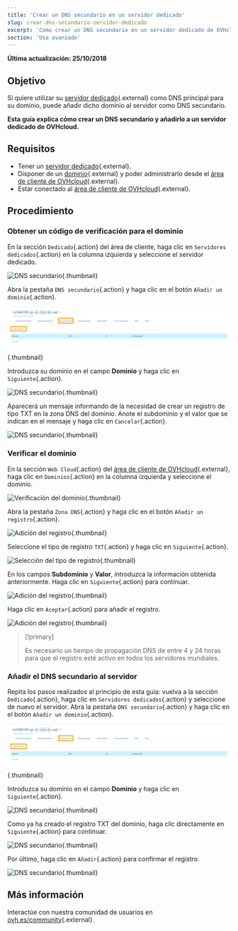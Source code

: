 ```yaml
---
title: 'Crear un DNS secundario en un servidor dedicado'
slug: crear-dns-secundario-servidor-dedicado
excerpt: 'Cómo crear un DNS secundario en un servidor dedicado de OVHcloud'
section: 'Uso avanzado'
---
```


**Última actualización: 25/10/2018**

## Objetivo

Si quiere utilizar su [servidor dedicado](https://www.ovh.com/world/es/servidores_dedicados/){.external} como DNS principal para su dominio, puede añadir dicho dominio al servidor como DNS secundario.

**Esta guía explica cómo crear un DNS secundario y añadirlo a un servidor dedicado de OVHcloud.**


## Requisitos

* Tener un [servidor dedicado](https://www.ovh.com/world/es/servidores_dedicados/){.external}.
* Disponer de un [dominio](https://www.ovh.com/world/es/dominios/){.external} y poder administrarlo desde el [área de cliente de OVHcloud](https://ca.ovh.com/auth/?action=gotomanager){.external}.
* Estar conectado al [área de cliente de OVHcloud](https://ca.ovh.com/auth/?action=gotomanager){.external}.


## Procedimiento

### Obtener un código de verificación para el dominio

En la sección `Dedicado`{.action} del área de cliente, haga clic en `Servidores dedicados`{.action} en la columna izquierda y seleccione el servidor dedicado.

![DNS secundario](images/dns2-01_2020.png){.thumbnail}

Abra la pestaña `DNS secundario`{.action} y haga clic en el botón `Añadir un dominio`{.action}.

![DNS secundario](images/dns2-02_2020.png){.thumbnail}

Introduzca su dominio en el campo **Dominio** y haga clic en `Siguiente`{.action}.

![DNS secundario](images/dns2-03_2020.png){.thumbnail}

Aparecerá un mensaje informando de la necesidad de crear un registro de tipo TXT en la zona DNS del dominio. Anote el subdominio y el valor que se indican en el mensaje y haga clic en `Cancelar`{.action}.

![DNS secundario](images/dns2-04a_2020.png){.thumbnail}


### Verificar el dominio

En la sección `Web Cloud`{.action} del [área de cliente de OVHcloud](https://ca.ovh.com/auth/?action=gotomanager){.external}, haga clic en `Dominios`{.action} en la columna izquierda y seleccione el dominio.

![Verificación del dominio](images/domain-verification-01.png){.thumbnail}

Abra la pestaña `Zona DNS`{.action} y haga clic en el botón `Añadir un registro`{.action}.

![Adición del registro](images/domain-verification-02.png){.thumbnail}

Seleccione el tipo de registro `TXT`{.action} y haga clic en `Siguiente`{.action}.

![Selección del tipo de registro](images/domain-verification-03.png){.thumbnail}

En los campos **Subdominio** y **Valor**, introduzca la información obtenida anteriormente. Haga clic en `Siguiente`{.action} para continuar.

![Adición del registro](images/domain-verification-04.png){.thumbnail}

Haga clic en `Aceptar`{.action} para añadir el registro.

![Adición del registro](images/domain-verification-05.png){.thumbnail}

> [!primary]
>
> Es necesario un tiempo de propagación DNS de entre 4 y 24 horas para que el registro esté activo en todos los servidores mundiales.
>

### Añadir el DNS secundario al servidor

Repita los pasos realizados al principio de esta guía: vuelva a la sección `Dedicado`{.action}, haga clic en `Servidores dedicados`{.action} y seleccione de nuevo el servidor. Abra la pestaña `DNS secundario`{.action} y haga clic en el botón `Añadir un dominio`{.action}.

![DNS secundario](images/dns2-02_2020.png){.thumbnail}

Introduzca  su dominio en el campo **Dominio** y haga clic en `Siguiente`{.action}.

![DNS secundario](images/dns2-03_2020.png){.thumbnail}

Como ya ha creado el registro TXT del dominio, haga clic directamente en `Siguiente`{.action} para continuar.

![DNS secundario](images/dns2-04b_2020.png){.thumbnail}

Por último, haga clic en `Añadir`{.action} para confirmar el registro.

![DNS secundario](images/dns2-05_2020.png){.thumbnail}


## Más información

Interactúe con nuestra comunidad de usuarios en [ovh.es/community](https://www.ovh.com/community/){.external}.
